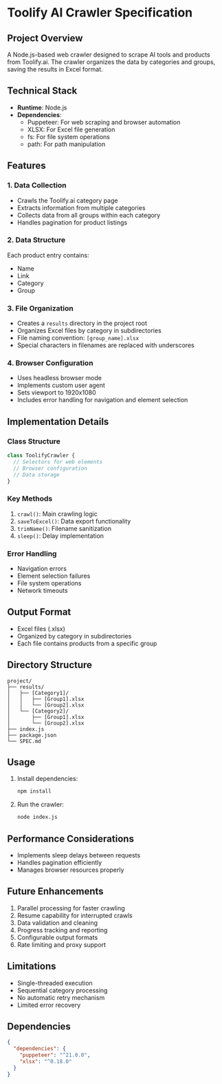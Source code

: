 # Toolify AI Crawler Specification

## Project Overview

A Node.js-based web crawler designed to scrape AI tools and products from Toolify.ai. The crawler organizes the data by categories and groups, saving the results in Excel format.

## Technical Stack

- **Runtime**: Node.js
- **Dependencies**:
  - Puppeteer: For web scraping and browser automation
  - XLSX: For Excel file generation
  - fs: For file system operations
  - path: For path manipulation

## Features

### 1. Data Collection

- Crawls the Toolify.ai category page
- Extracts information from multiple categories
- Collects data from all groups within each category
- Handles pagination for product listings

### 2. Data Structure

Each product entry contains:

- Name
- Link
- Category
- Group

### 3. File Organization

- Creates a `results` directory in the project root
- Organizes Excel files by category in subdirectories
- File naming convention: `[group_name].xlsx`
- Special characters in filenames are replaced with underscores

### 4. Browser Configuration

- Uses headless browser mode
- Implements custom user agent
- Sets viewport to 1920x1080
- Includes error handling for navigation and element selection

## Implementation Details

### Class Structure

```javascript
class ToolifyCrawler {
  // Selectors for web elements
  // Browser configuration
  // Data storage
}
```

### Key Methods

1. `crawl()`: Main crawling logic
2. `saveToExcel()`: Data export functionality
3. `trimName()`: Filename sanitization
4. `sleep()`: Delay implementation

### Error Handling

- Navigation errors
- Element selection failures
- File system operations
- Network timeouts

## Output Format

- Excel files (.xlsx)
- Organized by category in subdirectories
- Each file contains products from a specific group

## Directory Structure

```
project/
├── results/
│   ├── [Category1]/
│   │   ├── [Group1].xlsx
│   │   └── [Group2].xlsx
│   └── [Category2]/
│       ├── [Group1].xlsx
│       └── [Group2].xlsx
├── index.js
├── package.json
└── SPEC.md
```

## Usage

1. Install dependencies:

   ```bash
   npm install
   ```

2. Run the crawler:
   ```bash
   node index.js
   ```

## Performance Considerations

- Implements sleep delays between requests
- Handles pagination efficiently
- Manages browser resources properly

## Future Enhancements

1. Parallel processing for faster crawling
2. Resume capability for interrupted crawls
3. Data validation and cleaning
4. Progress tracking and reporting
5. Configurable output formats
6. Rate limiting and proxy support

## Limitations

- Single-threaded execution
- Sequential category processing
- No automatic retry mechanism
- Limited error recovery

## Dependencies

```json
{
  "dependencies": {
    "puppeteer": "^21.0.0",
    "xlsx": "^0.18.0"
  }
}
```
